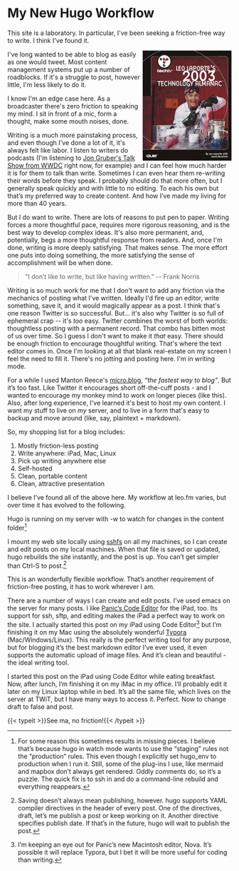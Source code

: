 # My New Hugo Workflow

This site is a laboratory. In particular, I've been seeking a friction-free way to write. I think I've found it.

<!--more-->
<img src="/images/lab.jpg" align="right" alt="Leo in his lab (from the cover of Leo Laporte's 2003 Technology Almanac)" padding="20px">  I've long wanted to be able to blog as easily as one would tweet. Most content management systems put up a number of roadblocks. If it's a struggle to post, however little, I'm less likely to do it. 

I know I'm an edge case here. As a broadcaster there's zero friction to speaking my mind. I sit in front of a mic, form a thought, make some mouth noises, done. 

<i class="fas fa-brain"></i>    <i class="fas fa-long-arrow-alt-right"></i>    <i class="fas fa-head-side-cough"></i>    <i class="fas fa-long-arrow-alt-right"></i>    <i class="fas fa-microphone"></i>    <i class="fas fa-long-arrow-alt-right"></i>    <i class="fas fa-users"></i>

Writing is a much more painstaking process, and even though I've done a lot of it, it's always felt like labor. I listen to writers do podcasts (I'm listening to [Jon Gruber's Talk Show from WWDC](https://daringfireball.net/thetalkshow/2020/06/24/ep-286) right now, for example) and I can feel how much harder it is for them to talk than write. Sometimes I can even hear them re-writing their words before they speak. I probably should do that more often, but I generally speak quickly and with little to no editing. To each his own but that’s my preferred way to create content. And how I’ve made my living for more than 40 years. 

But I do want to write. There are lots of reasons to put pen to paper. Writing forces a more thoughtful pace, requires more rigorous reasoning, and is the best way to develop complex ideas. It's also more permanent, and, potentially, begs a more thoughtful response from readers. And, once I'm done, writing is more deeply satisfying. That makes sense. The more effort one puts into doing something, the more satisfying the sense of accomplishment will be when done. 

>"I don’t like to write, but like having written."
> -- Frank Norris

Writing is so much work for me that I don't want to add any friction via the mechanics of posting what I've written. Ideally I'd fire up an editor, write something, save it, and it would magically appear as a post. I think that's one reason Twitter is so successful. But... it's also why Twitter is so full of ephemeral crap -- it's *too* easy. Twitter combines the worst of both worlds: thoughtless posting with a permanent record. That combo has bitten most of us over time. So I guess I don't want to make it *that* easy. There should be enough friction to encourage thoughtful writing. That's where the text editor comes in. Once I'm looking at all that blank real-estate on my screen I feel the need to fill it. There's no jotting and posting here. I'm in writing mode. 

For a while I used Manton Reece's [micro.blog](https://micro.blog/), *“the fastest way to blog”*. But it’s too fast. Like Twitter it encourages short off-the-cuff posts - and I wanted to encourage my monkey mind to work on longer pieces (like this). Also, after long experience, I've learned it's best to host my own content. I want my stuff to live on *my* server, and to live in a form that's easy to backup and move around (like, say, plaintext + markdown).

So, my shopping list for a blog includes:
1. Mostly friction-less posting
2. Write anywhere: iPad, Mac, Linux
3. Pick up writing anywhere else
4. Self-hosted
5. Clean, portable content
6. Clean, attractive presentation

I believe I’ve found all of the above here. My workflow at leo.fm varies, but over time it has evolved to the following. 

Hugo is running on my server with -w to watch for changes in the content folder[^1]

[^1]:  For some reason this sometimes results in missing pieces. I believe that’s because hugo in watch mode wants to use the “staging” rules not the “production” rules. This even though I explicitly set hugo_env to production when I run it. Still, some of the plug-ins I use, like mermaid and mapbox don’t always get rendered. Oddly comments do, so it’s a puzzle. The quick fix is to ssh in and do a command-line rebuild and everything reappears.

I mount my web site locally using [sshfs](https://github.com/libfuse/sshfs) on all my machines, so I can create and edit posts on my local machines. When that file is saved or updated, hugo rebuilds the site instantly, and the post is up. You can’t get simpler than Ctrl-S to post.[^2]

[^2]: Saving doesn’t always mean publishing, however. hugo supports YAML compiler directives in the header of every post. One of the directives, draft, let’s me publish a post or keep working on it. Another directive specifies publish date. If that’s in the future, hugo will wait to publish the post. 

This is an wonderfully flexible workflow. That’s another requirement of friction-free posting, it has to work wherever I am. 

There are a number of ways I can create and edit posts. I’ve used emacs on the server for many posts. I like [Panic’s Code Editor](https://panic.com/code-editor/) for the iPad, too. Its support for ssh, sftp, and editing makes the iPad a perfect way to work on the site. I actually started this post on my iPad using Code Editor[^3] but I’m finishing it on my Mac using the absolutely wonderful [Typora](https://typora.io/) (Mac/Windows/Linux). This really is the perfect writing tool for any purpose, but for blogging it’s the best markdown editor I’ve ever used, it even supports the automatic upload of image files. And it’s clean and beautiful - the ideal writing tool. 

[^3]: I’m keeping an eye out for Panic’s new Macintosh editor, Nova. It’s possible it will replace Typora, but I bet it will be more useful for coding than writing. 

I started this post on the iPad using Code Editor while eating breakfast. Now, after lunch, I’m finishing it on my iMac in my office. I’ll probably edit it later on my Linux laptop while in bed. It’s all the same file, which lives on the server at TWiT, but I have many ways to access it. Perfect. Now to change draft to false and post. 

{{< typeit >}}See ma, no friction!{{< /typeit >}}

